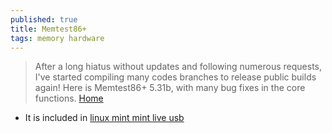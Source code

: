 ```yaml
---
published: true
title: Memtest86+
tags: memory hardware
---
```

> After a long hiatus without updates and following numerous requests, I've started compiling many codes branches to release public builds again! Here is Memtest86+ 5.31b, with many bug fixes in the core functions. [Home](http://www.memtest.org/)

- It is included in [linux mint mint live usb](https://www.linuxmint.com/download.php)